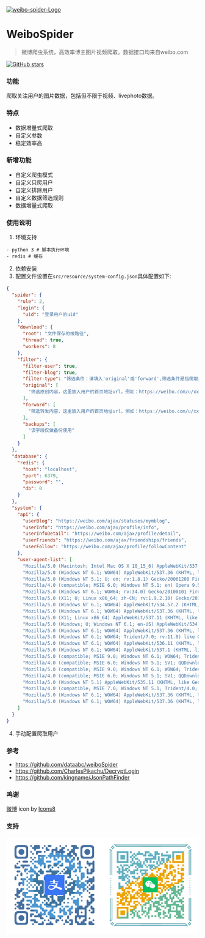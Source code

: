 <a href="https://github.com/jkfaner/WeiboSpider">
 <img alt="weibo-spider-Logo" src="https://github.com/jkfaner/WeiboSpider/blob/master/image/icons8-微博.svg">
</a>

# WeiboSpider

> 微博爬虫系统，高效率博主图片视频爬取。数据接口均来自weibo.com

[![GitHub stars](https://img.shields.io/github/stars/jkfaner/apple-monitor.svg)](https://github.com/jkfaner/apple-monitor)

### 功能

爬取关注用户的图片数据，包括但不限于视频、livephoto数据。

### 特点

- 数据增量式爬取
- 自定义参数
- 稳定效率高

### 新增功能

- 自定义爬虫模式
- 自定义只爬用户
- 自定义排除用户
- 自定义数据筛选规则
- 数据增量式爬取

### 使用说明

1. 环境支持

```
- python 3 # 脚本执行环境
- redis # 缓存
```

2. 依赖安装
3. 配置文件设置在`src/resource/system-config.json`具体配置如下:

```json
{
  "spider": {
    "rule": 2,
    "login": {
      "uid": "登录用户的uid"
    },
    "download": {
      "root": "文件保存的根路径",
      "thread": true,
      "workers": 8
    },
    "filter": {
      "filter-user": true,
      "filter-blog": true,
      "filter-type": "筛选条件：请填入'original'或'forward',筛选条件是指爬取的数据，original（原创）forward（转发）",
      "original": [
        "筛选原创内容，这里放入用户的首页地址url，例如：https://weibo.com/u/xxxxx"
      ],
      "forward": [
        "筛选转发内容，这里放入用户的首页地址url，例如：https://weibo.com/u/xxxxx"
      ],
      "backups": [
        "该字段仅做备份使用"
      ]
    }
  },
  "database": {
    "redis": {
      "host": "localhost",
      "port": 6379,
      "password": "",
      "db": 0
    }
  },
  "system": {
    "api": {
      "userBlog": "https://weibo.com/ajax/statuses/mymblog",
      "userInfo": "https://weibo.com/ajax/profile/info",
      "userInfoDetail": "https://weibo.com/ajax/profile/detail",
      "userFriends": "https://weibo.com/ajax/friendships/friends",
      "userFollow": "https://weibo.com/ajax/profile/followContent"
    },
    "user-agent-list": [
      "Mozilla/5.0 (Macintosh; Intel Mac OS X 10_15_6) AppleWebKit/537.36 (KHTML, like Gecko) Chrome/91.0.4472.106 Safari/537.36",
      "Mozilla/5.0 (Windows NT 6.1; WOW64) AppleWebKit/537.36 (KHTML, like Gecko) Chrome/39.0.2171.95 Safari/537.36 OPR/26.0.1656.60",
      "Mozilla/5.0 (Windows NT 5.1; U; en; rv:1.8.1) Gecko/20061208 Firefox/2.0.0 Opera 9.50",
      "Mozilla/4.0 (compatible; MSIE 6.0; Windows NT 5.1; en) Opera 9.50",
      "Mozilla/5.0 (Windows NT 6.1; WOW64; rv:34.0) Gecko/20100101 Firefox/34.0",
      "Mozilla/5.0 (X11; U; Linux x86_64; zh-CN; rv:1.9.2.10) Gecko/20100922 Ubuntu/10.10 (maverick) Firefox/3.6.10",
      "Mozilla/5.0 (Windows NT 6.1; WOW64) AppleWebKit/534.57.2 (KHTML, like Gecko) Version/5.1.7 Safari/534.57.2",
      "Mozilla/5.0 (Windows NT 6.1; WOW64) AppleWebKit/537.36 (KHTML, like Gecko) Chrome/39.0.2171.71 Safari/537.36",
      "Mozilla/5.0 (X11; Linux x86_64) AppleWebKit/537.11 (KHTML, like Gecko) Chrome/23.0.1271.64 Safari/537.11",
      "Mozilla/5.0 (Windows; U; Windows NT 6.1; en-US) AppleWebKit/534.16 (KHTML, like Gecko) Chrome/10.0.648.133 Safari/534.16",
      "Mozilla/5.0 (Windows NT 6.1; WOW64) AppleWebKit/537.36 (KHTML, like Gecko) Chrome/30.0.1599.101 Safari/537.36",
      "Mozilla/5.0 (Windows NT 6.1; WOW64; Trident/7.0; rv:11.0) like Gecko",
      "Mozilla/5.0 (Windows NT 6.1; WOW64) AppleWebKit/536.11 (KHTML, like Gecko) Chrome/20.0.1132.11 TaoBrowser/2.0 Safari/536.11",
      "Mozilla/5.0 (Windows NT 6.1; WOW64) AppleWebKit/537.1 (KHTML, like Gecko) Chrome/21.0.1180.71 Safari/537.1 LBBROWSER",
      "Mozilla/5.0 (compatible; MSIE 9.0; Windows NT 6.1; WOW64; Trident/5.0; SLCC2; .NET CLR 2.0.50727; .NET CLR 3.5.30729; .NET CLR 3.0.30729; Media Center PC 6.0; .NET4.0C; .NET4.0E; LBBROWSER)",
      "Mozilla/4.0 (compatible; MSIE 6.0; Windows NT 5.1; SV1; QQDownload 732; .NET4.0C; .NET4.0E; LBBROWSER)",
      "Mozilla/5.0 (compatible; MSIE 9.0; Windows NT 6.1; WOW64; Trident/5.0; SLCC2; .NET CLR 2.0.50727; .NET CLR 3.5.30729; .NET CLR 3.0.30729; Media Center PC 6.0; .NET4.0C; .NET4.0E; QQBrowser/7.0.3698.400)",
      "Mozilla/4.0 (compatible; MSIE 6.0; Windows NT 5.1; SV1; QQDownload 732; .NET4.0C; .NET4.0E)",
      "Mozilla/5.0 (Windows NT 5.1) AppleWebKit/535.11 (KHTML, like Gecko) Chrome/17.0.963.84 Safari/535.11 SE 2.X MetaSr 1.0",
      "Mozilla/4.0 (compatible; MSIE 7.0; Windows NT 5.1; Trident/4.0; SV1; QQDownload 732; .NET4.0C; .NET4.0E; SE 2.X MetaSr 1.0)",
      "Mozilla/5.0 (Windows NT 6.1; WOW64) AppleWebKit/537.36 (KHTML, like Gecko) Maxthon/4.4.3.4000 Chrome/30.0.1599.101 Safari/537.36",
      "Mozilla/5.0 (Windows NT 6.1; WOW64) AppleWebKit/537.36 (KHTML, like Gecko) Chrome/38.0.2125.122 UBrowser/4.0.3214.0 Safari/537.36"
    ]
  }
}
```

4. 手动配置爬取用户

### 参考

- https://github.com/dataabc/weiboSpider
- https://github.com/CharlesPikachu/DecryptLogin
- https://github.com/kingname/JsonPathFinder

### 鸣谢

<a target="_blank" href="https://icons8.com/icon/20910/微博">微博</a> icon by <a target="_blank" href="https://icons8.com">
Icons8</a>

### 支持

<p align="center">
  <a href="https://github.com/jkfaner/apple-monitor/blob/master/image/sponsor.jpg">
   <img alt="apple-monitor" src="https://github.com/jkfaner/apple-monitor/blob/master/image/sponsor.jpg">
  </a>
</p>
